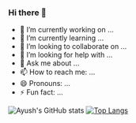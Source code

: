 ### Hi there 👋


- 🔭 I’m currently working on ...
- 🌱 I’m currently learning ...
- 👯 I’m looking to collaborate on ...
- 🤔 I’m looking for help with ...
- 💬 Ask me about ...
- 📫 How to reach me: ...
- 😄 Pronouns: ...
- ⚡ Fun fact: ...

![Ayush's GitHub stats](https://github-readme-stats.vercel.app/api?username=ayushchy&show_icons=true&theme=vue-dark)
[![Top Langs](https://github-readme-stats.vercel.app/api/top-langs/?username=ayushchy&layout=compact)](https://github.com/anuraghazra/github-readme-stats)








